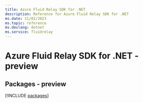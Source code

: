 ```yaml
---
title: Azure Fluid Relay SDK for .NET
description: Reference for Azure Fluid Relay SDK for .NET
ms.date: 11/01/2023
ms.topic: reference
ms.devlang: dotnet
ms.service: fluidrelay
---
```

# Azure Fluid Relay SDK for .NET - preview
## Packages - preview
[!INCLUDE [packages](fluid-relay-index.md)]